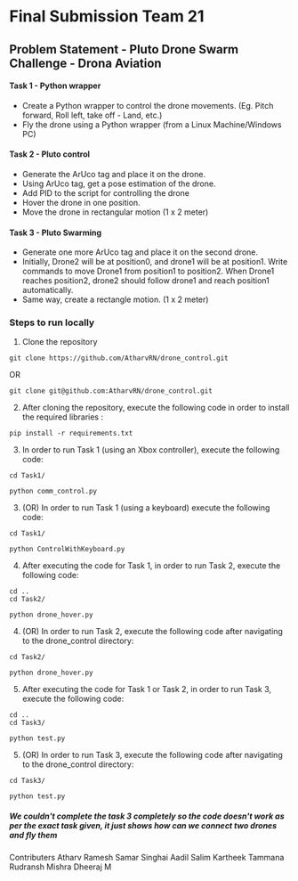 # Final Submission Team 21 #
## Problem Statement - Pluto Drone Swarm Challenge - Drona Aviation
#### Task 1 - Python wrapper
- Create a Python wrapper to control the drone movements. (Eg. Pitch forward, Roll left, take off - Land, etc.)
- Fly the drone using a Python wrapper (from a Linux Machine/Windows PC)
#### Task 2 - Pluto control
- Generate the ArUco tag and place it on the drone.
- Using ArUco tag, get a pose estimation of the drone.
- Add PID to the script for controlling the drone
- Hover the drone in one position.
- Move the drone in rectangular motion (1 x 2 meter)

#### Task 3 - Pluto Swarming
- Generate one more ArUco tag and place it on the second drone.
- Initially, Drone2 will be at position0, and drone1 will be at position1. Write
commands to move Drone1 from position1 to position2. When Drone1 reaches
position2, drone2 should follow drone1 and reach position1 automatically.
- Same way, create a rectangle motion. (1 x 2 meter)
### Steps to run locally
1. Clone the repository
  ```
  git clone https://github.com/AtharvRN/drone_control.git 
  ``` 
  OR
  ```
  git clone git@github.com:AtharvRN/drone_control.git
  ```
    
2. After cloning the repository, execute the following code in order to install the required libraries :

  ```shell
  pip install -r requirements.txt
  ```
3. In order to run Task 1 (using an Xbox controller), execute the following code:

  ```shell
  cd Task1/
  ```
  ```
  python comm_control.py
  ```

3. (OR) In order to run Task 1 (using a keyboard) execute the following code:

```shell
cd Task1/
```
```
python ControlWithKeyboard.py
```

4. After executing the code for Task 1, in order to run Task 2, execute the following code:

  ```shell
  cd ..
  cd Task2/
  ```
  ```
  python drone_hover.py
  ```
  
4. (OR) In order to run Task 2, execute the following code after navigating to the drone_control directory:

  ```shell
  cd Task2/
  ```
  ```
  python drone_hover.py
  ```
5. After executing the code for Task 1 or Task 2, in order to run Task 3, execute the following code:

  ```shell
  cd ..
  cd Task3/
  ```
  ```
  python test.py
  ```
  
5. (OR) In order to run Task 3, execute the following code after navigating to the drone_control directory:

  ```shell
  cd Task3/
  ```
  ```
  python test.py
  ```
##### We couldn't complete the task 3 completely so the code doesn't work as per the exact task given, it just shows how can we connect two drones and fly them

Contributers
Atharv Ramesh 
Samar Singhai
Aadil Salim
Kartheek Tammana
Rudransh Mishra
Dheeraj M
